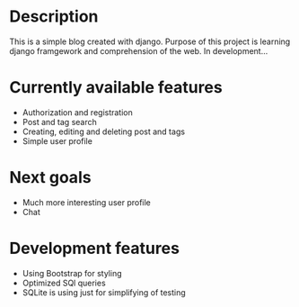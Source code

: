 # Description
This is a simple blog created with django. Purpose of this project is learning django framgework and comprehension of the web. In development...


# Currently available features
 - Authorization and registration
 - Post and tag search
 - Creating, editing and deleting post and tags
 - Simple user profile

# Next goals
 - Much more interesting user profile
 - Chat

# Development features
 - Using Bootstrap for styling
 - Optimized SQl queries
 - SQLite is using just for simplifying of testing
